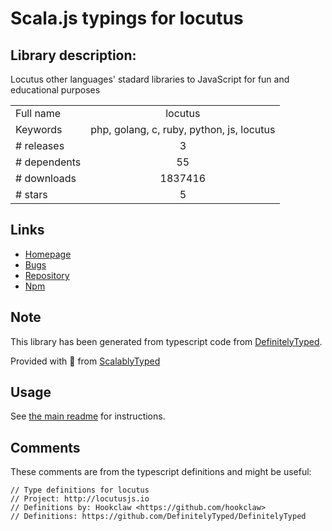 
# Scala.js typings for locutus


## Library description:
Locutus other languages' stadard libraries to JavaScript for fun and educational purposes

|                    |                 |
| ------------------ | :-------------: |
| Full name          | locutus |
| Keywords           | php, golang, c, ruby, python, js, locutus |
| # releases         | 3 |
| # dependents       | 55 |
| # downloads        | 1837416 |
| # stars            | 5 |

## Links
- [Homepage](http://locutus.io)
- [Bugs](https://github.com/kvz/locutus/issues)
- [Repository](https://github.com/kvz/locutus)
- [Npm](https://www.npmjs.com/package/locutus)
    


## Note
This library has been generated from typescript code from [DefinitelyTyped](https://definitelytyped.org).

Provided with :purple_heart: from [ScalablyTyped](https://github.com/oyvindberg/ScalablyTyped)

## Usage
See [the main readme](../../readme.md) for instructions.

## Comments

These comments are from the typescript definitions and might be useful:
```
// Type definitions for locutus
// Project: http://locutusjs.io
// Definitions by: Hookclaw <https://github.com/hookclaw>
// Definitions: https://github.com/DefinitelyTyped/DefinitelyTyped

```


